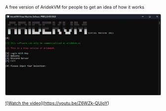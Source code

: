 A free version of AridekVM for people to get an idea of how it works

<img src="https://github.com/KediraSmurf/AridekVM-Free-Edition/blob/main/img/FREE.png"/>

[![Watch the video]](https://i.imgur.com/FTlHFEp.png)(https://youtu.be/Z6WZk-QUjoY)





